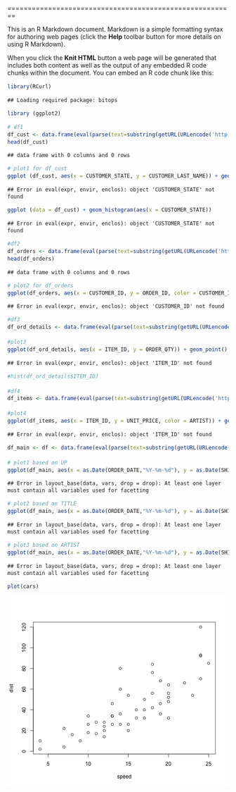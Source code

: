 
========================================================

This is an R Markdown document. Markdown is a simple formatting syntax for authoring web pages (click the **Help** toolbar button for more details on using R Markdown).

When you click the **Knit HTML** button a web page will be generated that includes both content as well as the output of any embedded R code chunks within the document. You can embed an R code chunk like this:


```r
library(RCurl)
```

```
## Loading required package: bitops
```

```r
library (ggplot2)
```

```r
# df1
df_cust <- data.frame(eval(parse(text=substring(getURL(URLencode('http://129.152.144.84:5001/rest/native/?query="select * from customers"'), httpheader=c(DB='jdbc:oracle:thin:@129.152.144.84:1521/PDB1.usuniversi01134.oraclecloud.internal', USER='DV_ORDERS', PASS='orcl', MODE='native_mode', MODEL='model', returnFor = 'R', returnDimensions = 'False'), verbose = TRUE), 1, 2^31-1))))
head(df_cust)
```

```
## data frame with 0 columns and 0 rows
```

```r
# plot1 for df_cust
ggplot (df_cust, aes(x = CUSTOMER_STATE, y = CUSTOMER_LAST_NAME)) + geom_point()
```

```
## Error in eval(expr, envir, enclos): object 'CUSTOMER_STATE' not found
```

```r
ggplot (data = df_cust) + geom_histogram(aes(x = CUSTOMER_STATE))
```

```
## Error in eval(expr, envir, enclos): object 'CUSTOMER_STATE' not found
```

```r
#df2
df_orders <- data.frame(eval(parse(text=substring(getURL(URLencode('http://129.152.144.84:5001/rest/native/?query="select * from orders"'), httpheader=c(DB='jdbc:oracle:thin:@129.152.144.84:1521/PDB1.usuniversi01134.oraclecloud.internal', USER='DV_ORDERS', PASS='orcl', MODE='native_mode', MODEL='model', returnFor = 'R', returnDimensions = 'False'), verbose = TRUE), 1, 2^31-1))))
head(df_orders)
```

```
## data frame with 0 columns and 0 rows
```

```r
# plot2 for df_orders
ggplot(df_orders, aes(x = CUSTOMER_ID, y = ORDER_ID, color = CUSTOMER_ID)) + geom_point()
```

```
## Error in eval(expr, envir, enclos): object 'CUSTOMER_ID' not found
```

```r
#df3
df_ord_details <- data.frame(eval(parse(text=substring(getURL(URLencode('http://129.152.144.84:5001/rest/native/?query="select * from order_details"'), httpheader=c(DB='jdbc:oracle:thin:@129.152.144.84:1521/PDB1.usuniversi01134.oraclecloud.internal', USER='DV_ORDERS', PASS='orcl', MODE='native_mode', MODEL='model', returnFor = 'R', returnDimensions = 'False'), verbose = TRUE), 1, 2^31-1))))

#plot3
ggplot(df_ord_details, aes(x = ITEM_ID, y = ORDER_QTY)) + geom_point() + scale_x_discrete(breaks=df_ord_details$ITEM_ID)
```

```
## Error in eval(expr, envir, enclos): object 'ITEM_ID' not found
```

```r
#hist(df_ord_details$ITEM_ID)

#df4
df_items <- data.frame(eval(parse(text=substring(getURL(URLencode('http://129.152.144.84:5001/rest/native/?query="select * from items"'), httpheader=c(DB='jdbc:oracle:thin:@129.152.144.84:1521/PDB1.usuniversi01134.oraclecloud.internal', USER='DV_ORDERS', PASS='orcl', MODE='native_mode', MODEL='model', returnFor = 'R', returnDimensions = 'False'), verbose = TRUE), 1, 2^31-1))))

#plot4
ggplot(df_items, aes(x = ITEM_ID, y = UNIT_PRICE, color = ARTIST)) + geom_point() + scale_x_discrete(breaks = df_items$ITEM_ID)
```

```
## Error in eval(expr, envir, enclos): object 'ITEM_ID' not found
```

```r
df_main <- df <- data.frame(eval(parse(text=substring(getURL(URLencode('http://129.152.144.84:5001/rest/native/?query="select * from orders o join customers c on o.customer_id = c.customer_id join order_details d on o.order_id = d.order_id join items i on d.item_id = i.item_id"'), httpheader=c(DB='jdbc:oracle:thin:@129.152.144.84:1521/PDB1.usuniversi01134.oraclecloud.internal', USER='DV_ORDERS', PASS='orcl', MODE='native_mode', MODEL='model', returnFor = 'R', returnDimensions = 'False'), verbose = TRUE), 1, 2^31-1))))

# plot1 based on UP
ggplot(df_main, aes(x = as.Date(ORDER_DATE,"%Y-%m-%d"), y = as.Date(SHIPPED_DATE,"%Y-%m-%d"), color = as.factor(UNIT_PRICE)) ) + geom_point() + facet_wrap(~CUSTOMER_STATE)
```

```
## Error in layout_base(data, vars, drop = drop): At least one layer must contain all variables used for facetting
```

```r
# plot2 based on TITLE
ggplot(df_main, aes(x = as.Date(ORDER_DATE,"%Y-%m-%d"), y = as.Date(SHIPPED_DATE,"%Y-%m-%d"), color = as.factor(TITLE)) ) + geom_point() + facet_wrap(~CUSTOMER_STATE)
```

```
## Error in layout_base(data, vars, drop = drop): At least one layer must contain all variables used for facetting
```

```r
# plot3 based on ARTIST
ggplot(df_main, aes(x = as.Date(ORDER_DATE,"%Y-%m-%d"), y = as.Date(SHIPPED_DATE,"%Y-%m-%d"), color = as.factor(ARITIST)) ) + geom_point() + facet_wrap(~CUSTOMER_STATE)
```

```
## Error in layout_base(data, vars, drop = drop): At least one layer must contain all variables used for facetting
```

```r
plot(cars)
```

![plot of chunk unnamed-chunk-3](figure/unnamed-chunk-3-1.png) 

